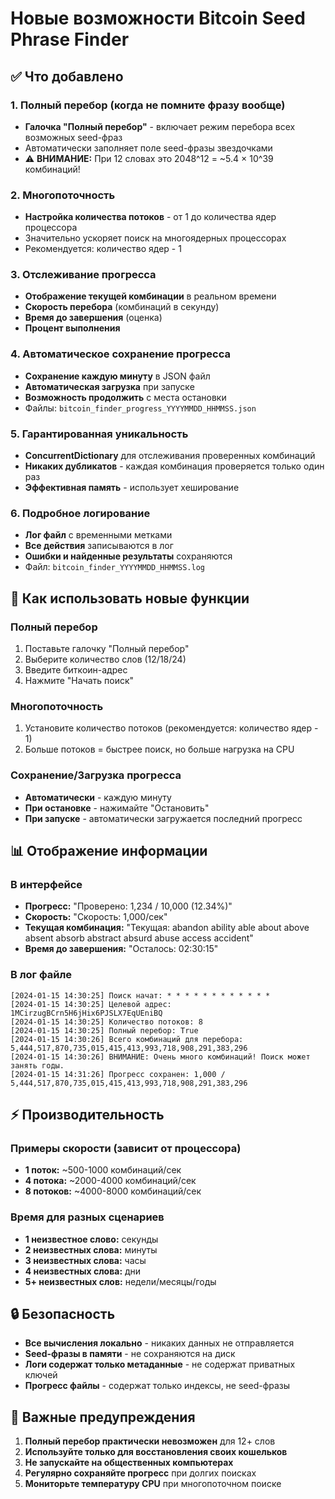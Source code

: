 # Новые возможности Bitcoin Seed Phrase Finder

## ✅ Что добавлено

### 1. Полный перебор (когда не помните фразу вообще)
- **Галочка "Полный перебор"** - включает режим перебора всех возможных seed-фраз
- Автоматически заполняет поле seed-фразы звездочками
- ⚠️ **ВНИМАНИЕ:** При 12 словах это 2048^12 = ~5.4 × 10^39 комбинаций!

### 2. Многопоточность
- **Настройка количества потоков** - от 1 до количества ядер процессора
- Значительно ускоряет поиск на многоядерных процессорах
- Рекомендуется: количество ядер - 1

### 3. Отслеживание прогресса
- **Отображение текущей комбинации** в реальном времени
- **Скорость перебора** (комбинаций в секунду)
- **Время до завершения** (оценка)
- **Процент выполнения**

### 4. Автоматическое сохранение прогресса
- **Сохранение каждую минуту** в JSON файл
- **Автоматическая загрузка** при запуске
- **Возможность продолжить** с места остановки
- Файлы: `bitcoin_finder_progress_YYYYMMDD_HHMMSS.json`

### 5. Гарантированная уникальность
- **ConcurrentDictionary** для отслеживания проверенных комбинаций
- **Никаких дубликатов** - каждая комбинация проверяется только один раз
- **Эффективная память** - использует хеширование

### 6. Подробное логирование
- **Лог файл** с временными метками
- **Все действия** записываются в лог
- **Ошибки и найденные результаты** сохраняются
- Файл: `bitcoin_finder_YYYYMMDD_HHMMSS.log`

## 🔧 Как использовать новые функции

### Полный перебор
1. Поставьте галочку "Полный перебор"
2. Выберите количество слов (12/18/24)
3. Введите биткоин-адрес
4. Нажмите "Начать поиск"

### Многопоточность
1. Установите количество потоков (рекомендуется: количество ядер - 1)
2. Больше потоков = быстрее поиск, но больше нагрузка на CPU

### Сохранение/Загрузка прогресса
- **Автоматически** - каждую минуту
- **При остановке** - нажимайте "Остановить"
- **При запуске** - автоматически загружается последний прогресс

## 📊 Отображение информации

### В интерфейсе
- **Прогресс:** "Проверено: 1,234 / 10,000 (12.34%)"
- **Скорость:** "Скорость: 1,000/сек"
- **Текущая комбинация:** "Текущая: abandon ability able about above absent absorb abstract absurd abuse access accident"
- **Время до завершения:** "Осталось: 02:30:15"

### В лог файле
```
[2024-01-15 14:30:25] Поиск начат: * * * * * * * * * * * *
[2024-01-15 14:30:25] Целевой адрес: 1MCirzugBCrn5H6jHix6PJSLX7EqUEniBQ
[2024-01-15 14:30:25] Количество потоков: 8
[2024-01-15 14:30:25] Полный перебор: True
[2024-01-15 14:30:26] Всего комбинаций для перебора: 5,444,517,870,735,015,415,413,993,718,908,291,383,296
[2024-01-15 14:30:26] ВНИМАНИЕ: Очень много комбинаций! Поиск может занять годы.
[2024-01-15 14:31:26] Прогресс сохранен: 1,000 / 5,444,517,870,735,015,415,413,993,718,908,291,383,296
```

## ⚡ Производительность

### Примеры скорости (зависит от процессора)
- **1 поток:** ~500-1000 комбинаций/сек
- **4 потока:** ~2000-4000 комбинаций/сек  
- **8 потоков:** ~4000-8000 комбинаций/сек

### Время для разных сценариев
- **1 неизвестное слово:** секунды
- **2 неизвестных слова:** минуты
- **3 неизвестных слова:** часы
- **4 неизвестных слова:** дни
- **5+ неизвестных слов:** недели/месяцы/годы

## 🔒 Безопасность

- **Все вычисления локально** - никаких данных не отправляется
- **Seed-фразы в памяти** - не сохраняются на диск
- **Логи содержат только метаданные** - не содержат приватных ключей
- **Прогресс файлы** - содержат только индексы, не seed-фразы

## 🚨 Важные предупреждения

1. **Полный перебор практически невозможен** для 12+ слов
2. **Используйте только для восстановления своих кошельков**
3. **Не запускайте на общественных компьютерах**
4. **Регулярно сохраняйте прогресс** при долгих поисках
5. **Мониторьте температуру CPU** при многопоточном поиске 
